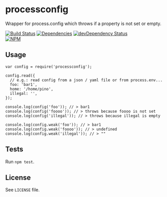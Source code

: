 # processconfig
Wrapper for process.config which throws if a property is not set or empty.

[![Build Status](https://travis-ci.org/plasticpanda/processconfig.svg?branch=master)](https://travis-ci.org/plasticpanda/processconfig) 
[![Dependencies](https://david-dm.org/plasticpanda/processconfig.svg)](https://david-dm.org/plasticpanda/processconfig) 
[![devDependency Status](https://david-dm.org/plasticpanda/processconfig/dev-status.svg)](https://david-dm.org/plasticpanda/processconfig#info=devDependencies)  
[![NPM](https://nodei.co/npm/processconfig.png)](https://nodei.co/npm/processconfig/)


## Usage

```node
var config = require('processconfig');

config.read({
  // e.g.: read config from a json / yaml file or from process.env...
  foo: 'bar1',
  home: '/home/pino',
  illegal: '',
});

console.log(config('foo')); // > bar1
console.log(config('foooo')); // > throws because foooo is not set
console.log(config('illegal')); // > throws because illegal is empty

console.log(config.weak('foo')); // > bar1
console.log(config.weak('foooo')); // > undefined
console.log(config.weak('illegal')); // > ""

```


## Tests

Run ```npm test```.


## License

See ```LICENSE``` file.

